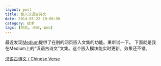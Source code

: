 ```yaml
---
layout: post
title: 嵌入汉语古诗文
date: 2014-05-22 19:00:00
category: 技术
tags: [网站, 诗词, Web]
---
```


最近发现[Medium](http://medium.com)提供了在别的网页嵌入文集的功能。果断试一下。
下面就是我在Medium上的“汉语古诗文”文集。这个嵌入模块能实时更新，效果还不错。

<!--more-->
<script async src="https://static.medium.com/embed.js"></script><a class="m-collection" href="https://medium.com/chinese-traditional-poems">汉语古诗文 / Chinese Verse</a>